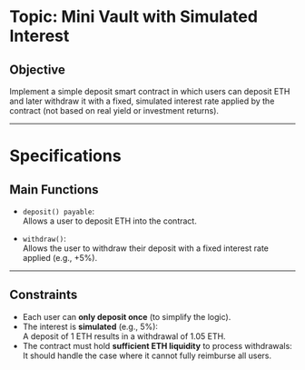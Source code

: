 # Topic: Mini Vault with Simulated Interest

## Objective
Implement a simple deposit smart contract in which users can deposit ETH and later withdraw it with a fixed, simulated interest rate applied by the contract (not based on real yield or investment returns).

---

# Specifications

## Main Functions

- `deposit() payable`:  
  Allows a user to deposit ETH into the contract.

- `withdraw()`:  
  Allows the user to withdraw their deposit with a fixed interest rate applied (e.g., +5%).

---

## Constraints

- Each user can **only deposit once** (to simplify the logic).
- The interest is **simulated** (e.g., 5%):  
  A deposit of 1 ETH results in a withdrawal of 1.05 ETH.
- The contract must hold **sufficient ETH liquidity** to process withdrawals:  
  It should handle the case where it cannot fully reimburse all users.
